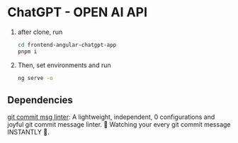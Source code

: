 # ChatGPT - OPEN AI API

1. after clone, run

   ```bash
   cd frontend-angular-chatgpt-app
   pnpm i
   ```

2. Then, set environments and run

   ```bash
   ng serve -o
   ```

## Dependencies

[git commit msg linter](https://www.npmjs.com/package/git-commit-msg-linter): A lightweight, independent, 0 configurations and joyful git commit message linter.
👀 Watching your every git commit message INSTANTLY 🚀.
